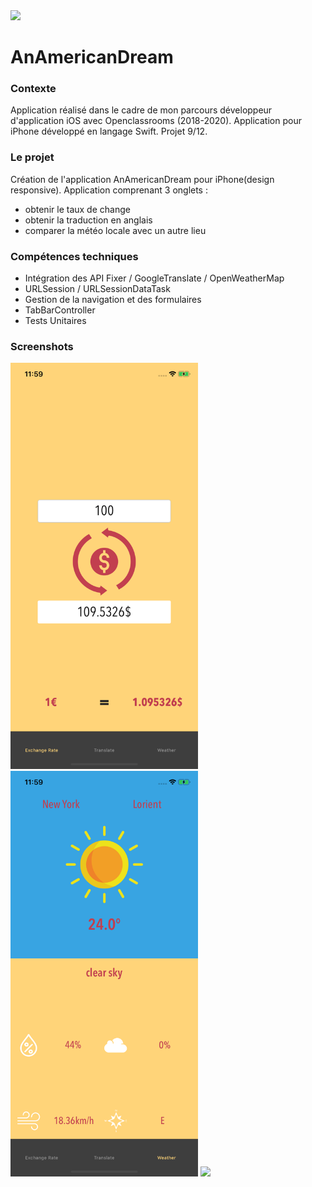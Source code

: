 <img src="Documentation/Logo_Instagrid.png" width="200" />


# AnAmericanDream

### Contexte

Application réalisé dans le cadre de mon parcours développeur d'application iOS avec Openclassrooms (2018-2020).
Application pour iPhone développé en langage Swift.
Projet 9/12.

### Le projet

Création de l'application AnAmericanDream pour iPhone(design responsive).
Application comprenant 3 onglets :
  - obtenir le taux de change
  - obtenir la traduction en anglais
  - comparer la météo locale avec un autre lieu 
  

### Compétences techniques

- Intégration des API Fixer / GoogleTranslate / OpenWeatherMap
- URLSession / URLSessionDataTask
- Gestion de la navigation et des formulaires
- TabBarController
- Tests Unitaires

### Screenshots

<img src="Documentation/ExchangeRate.png" width="300" />   <img src="Documentation/LorientWeather.png" width="300" />
<img src="Documentation/Instagrid_screen3.png" height="300" />
